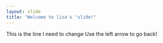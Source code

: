 ```yaml
---
layout: slide
title: "Welcome to liza's 'slide!"
---
```

This is the line I need to change
Use the left arrow to go back!
